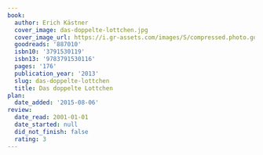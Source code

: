 ```yaml
---
book:
  author: Erich Kästner
  cover_image: das-doppelte-lottchen.jpg
  cover_image_url: https://i.gr-assets.com/images/S/compressed.photo.goodreads.com/books/1380821301l/887010._SX98_.jpg
  goodreads: '887010'
  isbn10: '3791530119'
  isbn13: '9783791530116'
  pages: '176'
  publication_year: '2013'
  slug: das-doppelte-lottchen
  title: Das doppelte Lottchen
plan:
  date_added: '2015-08-06'
review:
  date_read: 2001-01-01
  date_started: null
  did_not_finish: false
  rating: 3
---
```

